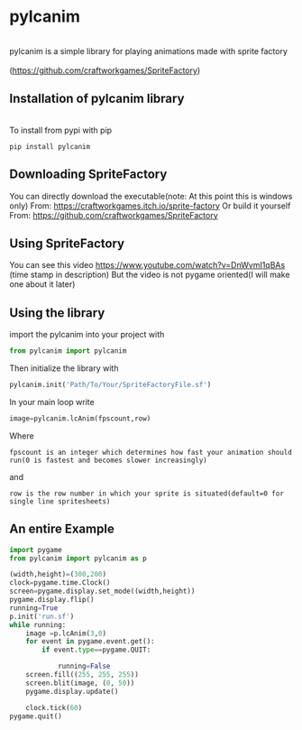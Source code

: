 # pylcanim

<br>pylcanim is a simple library for playing animations made with sprite factory</br>
<br>(https://github.com/craftworkgames/SpriteFactory)</br>

## Installation of pylcanim library
<br>To install from pypi with pip</br>
```
pip install pylcanim
```
## Downloading SpriteFactory

You can directly download the executable(note: At this point this is windows only)
From: https://craftworkgames.itch.io/sprite-factory
Or build it yourself
From: https://github.com/craftworkgames/SpriteFactory

## Using SpriteFactory

You can see this video https://www.youtube.com/watch?v=DnWvmI1qBAs (time stamp in description)
But the video is not pygame oriented(I will make one about it later)

## Using the library

import the pylcanim into your project with

```py
from pylcanim import pylcanim
```
Then initialize the library with
```py
pylcanim.init('Path/To/Your/SpriteFactoryFile.sf')

```

In your main loop write
```py
image=pylcanim.lcAnim(fpscount,row)
```
Where 
```
fpscount is an integer which determines how fast your animation should run(0 is fastest and becomes slower increasingly)
```
and
```
row is the row number in which your sprite is situated(default=0 for single line spritesheets)
```
## An entire Example

```py
import pygame
from pylcanim import pylcanim as p

(width,height)=(300,200)
clock=pygame.time.Clock()
screen=pygame.display.set_mode((width,height))
pygame.display.flip()
running=True
p.init('run.sf')
while running:
    image =p.lcAnim(3,0)
    for event in pygame.event.get():
        if event.type==pygame.QUIT:

            running=False
    screen.fill((255, 255, 255))
    screen.blit(image, (0, 50))
    pygame.display.update()

    clock.tick(60)
pygame.quit()

```
